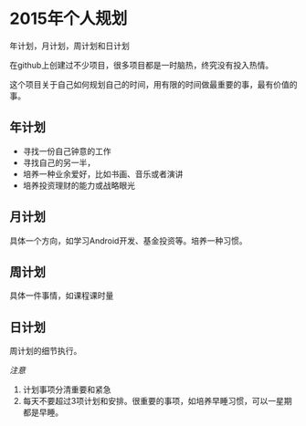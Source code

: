 # 2015年个人规划
年计划，月计划，周计划和日计划

在github上创建过不少项目，很多项目都是一时脑热，终究没有投入热情。

这个项目关于自己如何规划自己的时间，用有限的时间做最重要的事，最有价值的事。
## 年计划
- 寻找一份自己钟意的工作
- 寻找自己的另一半，
- 培养一种业余爱好，比如书画、音乐或者演讲
- 培养投资理财的能力或战略眼光

## 月计划
具体一个方向，如学习Android开发、基金投资等。培养一种习惯。

## 周计划
具体一件事情，如课程课时量

## 日计划
周计划的细节执行。

*注意*
1. 计划事项分清重要和紧急
2. 每天不要超过3项计划和安排。很重要的事项，如培养早睡习惯，可以一星期都是早睡。
